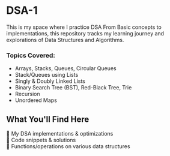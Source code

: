 # DSA-1
This is my space where I practice DSA
From Basic concepts to implementations, this repository tracks my learning journey and explorations of Data Structures and Algorithms.  

### Topics Covered:  
- Arrays, Stacks, Queues, Circular Queues  
- Stack/Queues using Lists  
- Singly & Doubly Linked Lists  
- Binary Search Tree (BST), Red-Black Tree, Trie  
- Recursion  
- Unordered Maps

## What You'll Find Here  
🔹 My DSA implementations & optimizations  
🔹 Code snippets & solutions  
🔹 Functions/operations on various data structures
  
